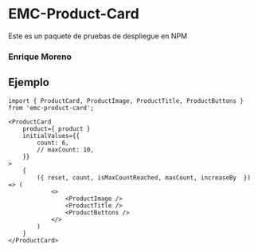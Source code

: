 # EMC-Product-Card

Este es un paquete de pruebas de despliegue en NPM

### Enrique Moreno

## Ejemplo
```
import { ProductCard, ProductImage, ProductTitle, ProductButtons } from 'emc-product-card';
```

```
<ProductCard 
    product={ product }
    initialValues={{
        count: 6,
        // maxCount: 10,
    }}
>
    {
        ({ reset, count, isMaxCountReached, maxCount, increaseBy  }) => (
            <>
                <ProductImage />
                <ProductTitle />
                <ProductButtons />
            </>
        )
    }
</ProductCard>
```
